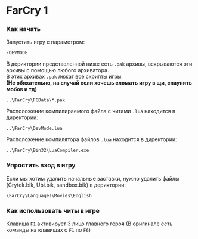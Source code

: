 # FarCry 1

### Как начать
Запустить игру с параметром:  
```Console
-DEVMODE
```

В дериктории представленной ниже есть `.pak` архивы, вскрываются эти архивы с помощью любого архиватора.  
В этих архивах `.pak` лежат все скрипты игры.  
**(Не обяхательно, на случай если хочешь сломать игру в щи, спаунить мобов и тд)**  
```Console
..\FarCry\FCData\*.pak
```

Расположение компилираемого файла с читами `.lua` находится в директории:  
```Console
..\FarCry\DevMode.lua
```

Расположение компилятора файлов `.lua` находится в директории:  
```Console
..\FarCry\Bin32\LuaCompiler.exe 
```

### Упростить вход в игру  
Если мы хотим удалить начальные заставки, нужно удалить файлы (Crytek.bik, Ubi.bik, sandbox.bik) в дериктории:  
```Console
\FarCry\Languages\Movies\English
```

### Как использовать читы в игре
Клавиша `F1` активирует 3 лицо главного героя (В оригинале есть команды на клавишах с `F1` по `F6`)  
